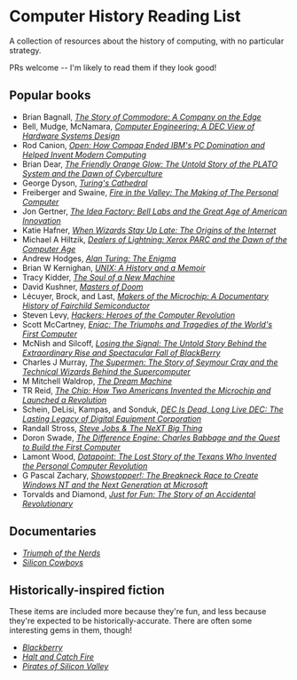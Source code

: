 Computer History Reading List
=============================

A collection of resources about the history of computing, with no particular strategy.

PRs welcome -- I'm likely to read them if they look good!

Popular books
-------------

- Brian Bagnall, *[The Story of Commodore: A Company on the Edge](https://www.amazon.com/gp/product/0973864907)*
- Bell, Mudge, McNamara, *[Computer Engineering: A DEC View of Hardware Systems Design](https://www.amazon.com/Computer-Engineering-Hardware-Systems-Design/dp/1483207676)*
- Rod Canion, *[Open: How Compaq Ended IBM's PC Domination and Helped Invent Modern Computing](https://www.amazon.com/Open-Compaq-Domination-Helped-Computing/dp/1937856992)*
- Brian Dear, *[The Friendly Orange Glow: The Untold Story of the PLATO System and the Dawn of Cyberculture](https://www.amazon.com/Friendly-Orange-Glow-Untold-Cyberculture/dp/1101871555)*
- George Dyson, *[Turing's Cathedral](https://www.amazon.com/Turings-Cathedral-Origins-Digital-Universe/dp/1400075998)*
- Freiberger and Swaine, *[Fire in the Valley: The Making of The Personal Computer](https://www.amazon.com/Fire-Valley-Birth-Personal-Computer-dp-1937785769/dp/1937785769)*
- Jon Gertner, *[The Idea Factory: Bell Labs and the Great Age of American Innovation](https://www.amazon.com/Idea-Factory-Great-American-Innovation/dp/0143122797)*
- Katie Hafner, *[When Wizards Stay Up Late: The Origins of the Internet](https://www.amazon.com/Where-Wizards-Stay-Up-Late/dp/0684832674)*
- Michael A Hiltzik, *[Dealers of Lightning: Xerox PARC and the Dawn of the Computer Age](https://www.amazon.com/Dealers-Lightning-Xerox-PARC-Computer/dp/0887309895)*
- Andrew Hodges, *[Alan Turing: The Enigma](https://www.amazon.com/Alan-Turing-Enigma-Inspired-Imitation/dp/069116472X)*
- Brian W Kernighan, *[UNIX: A History and a Memoir](https://www.amazon.com/UNIX-History-Memoir-Brian-Kernighan/dp/1695978552)*
- Tracy Kidder, *[The Soul of a New Machine](https://www.amazon.com/Supermen-Seymour-Technical-Wizards-Supercomputer/dp/0471048852)*
- David Kushner, *[Masters of Doom](https://www.amazon.com/Masters-Doom-Created-Transformed-Culture/dp/0812972155)*
- Lécuyer, Brock, and Last, *[Makers of the Microchip: A Documentary History of Fairchild Semiconductor](https://www.amazon.com/Makers-Microchip-Documentary-Fairchild-Semiconductor/dp/0262014246)*
- Steven Levy, *[Hackers: Heroes of the Computer Revolution](https://www.amazon.com/Hackers-Heroes-Computer-Revolution-Anniversary-ebook/dp/B003PDMKIY)*
- Scott McCartney, *[Eniac: The Triumphs and Tragedies of the World's First Computer](https://www.amazon.com/Eniac-Triumphs-Tragedies-Worlds-Computer/dp/0802713483)*
- McNish and Silcoff, *[Losing the Signal: The Untold Story Behind the Extraordinary Rise and Spectacular Fall of BlackBerry](https://www.amazon.com/Losing-Signal-Extraordinary-Spectacular-BlackBerry-ebook/dp/B00Q20ASVS)*
- Charles J Murray, *[The Supermen: The Story of Seymour Cray and the Technical Wizards Behind the Supercomputer](https://www.amazon.com/Supermen-Seymour-Technical-Wizards-Supercomputer/dp/0471048852)*
- M Mitchell Waldrop, *[The Dream Machine](https://www.amazon.com/Dream-Machine-M-Mitchell-Waldrop/dp/1732265119)*
- TR Reid, *[The Chip: How Two Americans Invented the Microchip and Launched a Revolution](https://www.amazon.com/Chip-Americans-Invented-Microchip-Revolution-ebook/dp/B000XU4UT4)*
- Schein, DeLisi, Kampas, and Sonduk, *[DEC Is Dead, Long Live DEC: The Lasting Legacy of Digital Equipment Corporation](https://www.amazon.com/DEC-Dead-Long-Live-Corporation/dp/1576753050)*
- Randall Stross, *[Steve Jobs & The NeXT Big Thing](https://www.amazon.com/Steve-Jobs-NeXT-Big-Thing-ebook/dp/B006VOM5V6)*
- Doron Swade, *[The Difference Engine: Charles Babbage and the Quest to Build the First Computer](https://www.amazon.com/Difference-Engine-Charles-Babbage-Computer/dp/0142001449)*
- Lamont Wood, *[Datapoint: The Lost Story of the Texans Who Invented the Personal Computer Revolution](https://www.amazon.com/Datapoint-Invented-Personal-Computer-Revolution/dp/1936449366)*
- G Pascal Zachary, *[Showstopper!: The Breakneck Race to Create Windows NT and the Next Generation at Microsoft](https://www.amazon.com/Showstopper-Breakneck-Windows-Generation-Microsoft-ebook/dp/B00J5X5E9U)*
- Torvalds and Diamond, *[Just for Fun: The Story of an Accidental Revolutionary](https://www.amazon.com/Just-Fun-Story-Accidental-Revolutionary/dp/0066620732)*


Documentaries
-------------

- *[Triumph of the Nerds](https://en.wikipedia.org/wiki/Triumph_of_the_Nerds)*
- *[Silicon Cowboys](https://www.imdb.com/title/tt4938484/)*


Historically-inspired fiction
-----------------------------

These items are included more because they're fun, and less because they're expected to be historically-accurate.
There are often some interesting gems in them, though!

- *[Blackberry](https://www.imdb.com/title/tt21867434/)*
- *[Halt and Catch Fire](https://www.imdb.com/title/tt2543312/)*
- *[Pirates of Silicon Valley](https://www.imdb.com/title/tt0168122/)*

